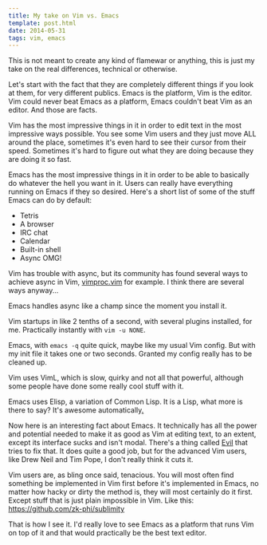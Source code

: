 ```yaml
---
title: My take on Vim vs. Emacs
template: post.html
date: 2014-05-31
tags: vim, emacs
---
```


This is not meant to create any kind of flamewar or anything, this is just my
take on the real differences, technical or otherwise.

Let's start with the fact that they are completely different things if you look
at them, for very different publics.  Emacs is the platform, Vim is the editor.
Vim could never beat Emacs as a platform, Emacs couldn't beat Vim as an editor.
And those are facts.

Vim has the most impressive things in it in order to edit text in the most
impressive ways possible.  You see some Vim users and they just move ALL around
the place, sometimes it's even hard to see their cursor from their speed.
Sometimes it's hard to figure out what they are doing because they are doing it
so fast.

Emacs has the most impressive things in it in order to be able to basically do
whatever the hell you want in it.  Users can really have everything running on
Emacs if they so desired.  Here's a short list of some of the stuff Emacs can do
by default:

- Tetris
- A browser
- IRC chat
- Calendar
- Built-in shell
- Async OMG!

Vim has trouble with async, but its community has found several ways to achieve
async in Vim, [vimproc.vim][vimproc] for example.  I think there are several
ways anyway...

[vimproc]: https://github.com/Shougo/vimproc.vim

Emacs handles async like a champ since the moment you install it.

Vim startups in like 2 tenths of a second, with several plugins installed, for
me.  Practically instantly with `vim -u NONE`.

Emacs, with `emacs -q` quite quick, maybe like my usual Vim config.  But with my
init file it takes one or two seconds.  Granted my config really has to be
cleaned up.

Vim uses VimL, which is slow, quirky and not all that powerful, although some
people have done some really cool stuff with it.

Emacs uses Elisp, a variation of Common Lisp.  It is a Lisp, what more is there
to say?  It's awesome automatically[.][clojure]

[clojure]: http://clojure.org/

Now here is an interesting fact about Emacs.  It technically has all the power
and potential needed to make it as good as Vim at editing text, to an extent,
except its interface sucks and isn't modal.  There's a thing called [Evil][evil]
that tries to fix that.  It does quite a good job, but for the advanced Vim
users, like Drew Neil and Tim Pope, I don't really think it cuts it.

[evil]: http://www.emacswiki.org/emacs/Evil

Vim users are, as bling once said, tenacious.  You will most often find
something be implemented in Vim first before it's implemented in Emacs, no
matter how hacky or dirty the method is, they will most certainly do it first.
Except stuff that is just plain impossible in Vim. Like this:
<https://github.com/zk-phi/sublimity>

That is how I see it. I'd really love to see Emacs as a platform that runs Vim
on top of it and that would practically be the best text editor.
